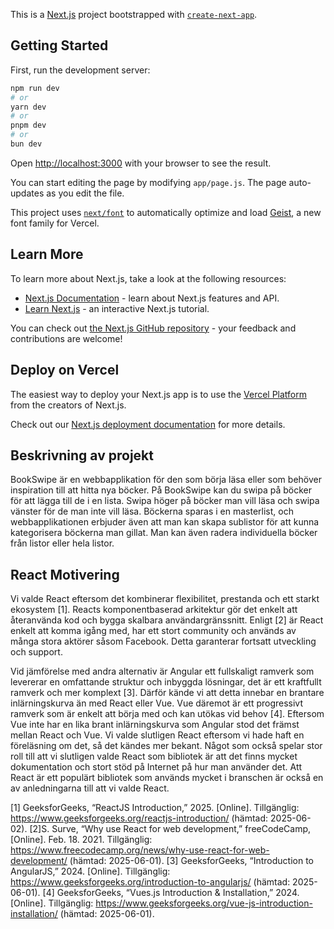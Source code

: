 This is a [Next.js](https://nextjs.org) project bootstrapped with [`create-next-app`](https://github.com/vercel/next.js/tree/canary/packages/create-next-app).

## Getting Started

First, run the development server:

```bash
npm run dev
# or
yarn dev
# or
pnpm dev
# or
bun dev
```

Open [http://localhost:3000](http://localhost:3000) with your browser to see the result.

You can start editing the page by modifying `app/page.js`. The page auto-updates as you edit the file.

This project uses [`next/font`](https://nextjs.org/docs/app/building-your-application/optimizing/fonts) to automatically optimize and load [Geist](https://vercel.com/font), a new font family for Vercel.

## Learn More

To learn more about Next.js, take a look at the following resources:

- [Next.js Documentation](https://nextjs.org/docs) - learn about Next.js features and API.
- [Learn Next.js](https://nextjs.org/learn) - an interactive Next.js tutorial.

You can check out [the Next.js GitHub repository](https://github.com/vercel/next.js) - your feedback and contributions are welcome!

## Deploy on Vercel

The easiest way to deploy your Next.js app is to use the [Vercel Platform](https://vercel.com/new?utm_medium=default-template&filter=next.js&utm_source=create-next-app&utm_campaign=create-next-app-readme) from the creators of Next.js.

Check out our [Next.js deployment documentation](https://nextjs.org/docs/app/building-your-application/deploying) for more details.

## Beskrivning av projekt
BookSwipe är en webbapplikation för den som börja läsa eller som behöver inspiration till att hitta nya böcker. På BookSwipe kan du swipa på böcker för att lägga till de i en lista. Swipa höger på böcker man vill läsa och swipa vänster för de man inte vill läsa. Böckerna sparas i en masterlist, och webbapplikationen erbjuder även att man kan skapa sublistor för att kunna kategorisera böckerna man gillat. Man kan även radera individuella böcker från listor eller hela listor. 

## React Motivering
Vi valde React eftersom det kombinerar flexibilitet, prestanda och ett starkt ekosystem [1]. Reacts komponentbaserad arkitektur gör det enkelt att återanvända kod och bygga skalbara användargränssnitt. Enligt [2] är React enkelt att komma igång med, har ett stort community och används av många stora aktörer såsom Facebook. Detta garanterar fortsatt utveckling och support. 

Vid jämförelse med andra alternativ är Angular ett fullskaligt ramverk som levererar en omfattande struktur och inbyggda lösningar, det är ett kraftfullt ramverk och mer komplext [3]. Därför kände vi att detta innebar en brantare inlärningskurva än med React eller Vue. Vue däremot är ett progressivt ramverk som är enkelt att börja med och kan utökas vid behov [4]. Eftersom Vue inte har en lika brant inlärningskurva som Angular stod det främst mellan React och Vue. Vi valde slutligen React eftersom vi hade haft en föreläsning om det, så det kändes mer bekant. Något som också spelar stor roll till att vi slutligen valde React som bibliotek är att det finns mycket dokumentation och stort stöd på Internet på hur man använder det. Att React är ett populärt bibliotek som används mycket i branschen är också en av anledningarna till att vi valde React. 

[1] GeeksforGeeks, “ReactJS Introduction,” 2025. [Online]. Tillgänglig: https://www.geeksforgeeks.org/reactjs-introduction/ (hämtad: 2025-06-02).
[2]S. Surve, “Why use React for web development,” freeCodeCamp, [Online]. Feb. 18. 2021. Tillgänglig: https://www.freecodecamp.org/news/why-use-react-for-web-development/ (hämtad: 2025-06-01).
[3] GeeksforGeeks, “Introduction to AngularJS,” 2024. [Online]. Tillgänglig: https://www.geeksforgeeks.org/introduction-to-angularjs/ (hämtad: 2025-06-01).
[4] GeeksforGeeks, “Vues.js Introduction & Installation,” 2024. [Online]. Tillgänglig: https://www.geeksforgeeks.org/vue-js-introduction-installation/ (hämtad: 2025-06-01).
